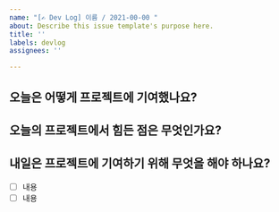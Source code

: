 ```yaml
---
name: "[✍️ Dev Log] 이름 / 2021-00-00 "
about: Describe this issue template's purpose here.
title: ''
labels: devlog
assignees: ''

---
```


## 오늘은 어떻게 프로젝트에 기여했나요? 


## 오늘의 프로젝트에서 힘든 점은 무엇인가요?


## 내일은 프로젝트에 기여하기 위해 무엇을 해야 하나요?
- [ ] 내용 
- [ ] 내용
